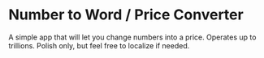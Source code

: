 # Number to Word / Price Converter

A simple app that will let you change numbers into a price. Operates up to trillions.
Polish only, but feel free to localize if needed.
